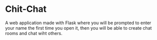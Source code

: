 # Chit-Chat

A web application made with Flask where you will be prompted to enter your name the first time you open it, then you will be able to create chat rooms and chat wiht others.
